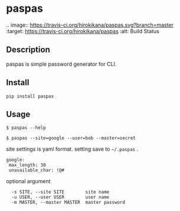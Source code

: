 paspas
====

.. image:: https://travis-ci.org/hirokikana/paspas.svg?branch=master
   :target: https://travis-ci.org/hirokikana/paspas
   :alt: Build Status

## Description
paspas is simple password generator for CLI.

## Install

```
pip install paspas
```

## Usage
```
$ paspas --help
```

```
$ paspas --site=google --user=bob --master=secret
```

site settings is yaml format. setting save to `~/.paspas` .
```
google:
 max_length: 30
 unavailable_char: !@#
```

optional argument
```
  -s SITE, --site SITE        site name
  -u USER, --user USER        user name
  -m MASTER, --master MASTER  master password
```